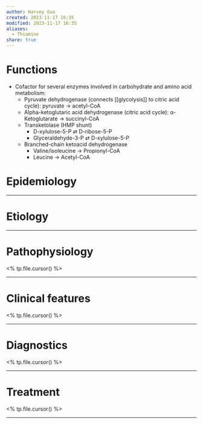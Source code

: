 ```yaml
---
author: Harvey Guo
created: 2023-11-17 16:35
modified: 2023-11-17 16:35
aliases:
  - Thiamine
share: true
---
```

# Functions
- Cofactor for several enzymes involved in carbohydrate and amino acid metabolism:
	- Pyruvate dehydrogenase (connects [[glycolysis]] to citric acid cycle): pyruvate → acetyl-CoA
	- Alpha-ketoglutaric acid dehydrogenase (citric acid cycle): α-Ketoglutarate → succinyl-CoA
	- Transketolase (HMP shunt)
		- D-xylulose-5-P ⇄ D-ribose-5-P
		- Glyceraldehyde-3-P ⇄ D-xylulose-5-P
	- Branched-chain ketoacid dehydrogenase
		- Valine/isoleucine → Propionyl-CoA
		- Leucine → Acetyl-CoA
# Epidemiology


---
# Etiology


---
# Pathophysiology
<% tp.file.cursor() %>

---
# Clinical features
<% tp.file.cursor() %>

---
# Diagnostics
<% tp.file.cursor() %>

---
# Treatment
<% tp.file.cursor() %>

---
